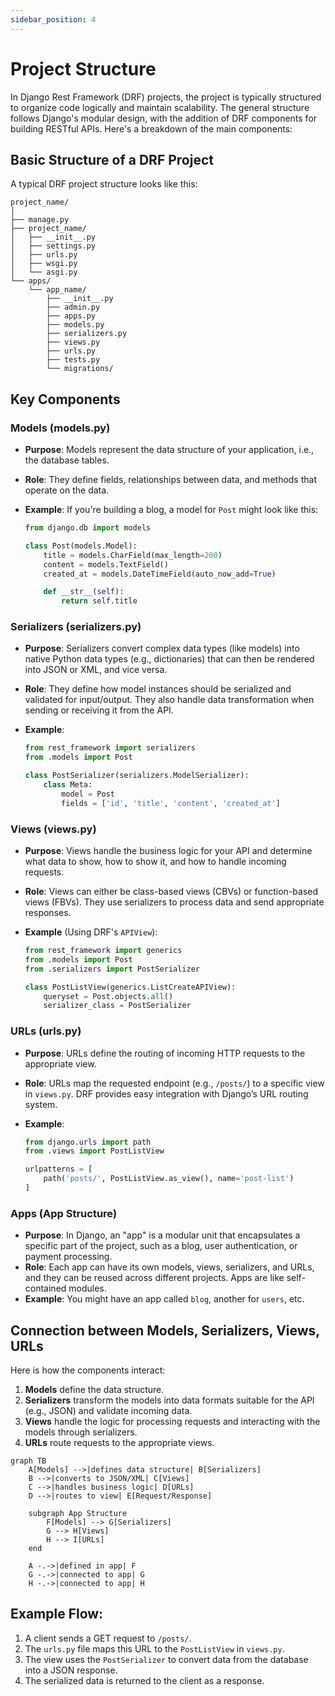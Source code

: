 ```yaml
---
sidebar_position: 4
---
```


# Project Structure

In Django Rest Framework (DRF) projects, the project is typically structured to organize code logically and maintain scalability. The general structure follows Django's modular design, with the addition of DRF components for building RESTful APIs. Here's a breakdown of the main components:

## Basic Structure of a DRF Project

A typical DRF project structure looks like this:

```
project_name/
│
├── manage.py
├── project_name/
│   ├── __init__.py
│   ├── settings.py
│   ├── urls.py
│   ├── wsgi.py
│   └── asgi.py
└── apps/
    └── app_name/
        ├── __init__.py
        ├── admin.py
        ├── apps.py
        ├── models.py
        ├── serializers.py
        ├── views.py
        ├── urls.py
        ├── tests.py
        └── migrations/
```

## Key Components

### Models (models.py)

- **Purpose**: Models represent the data structure of your application, i.e., the database tables.
- **Role**: They define fields, relationships between data, and methods that operate on the data.
- **Example**: If you're building a blog, a model for `Post` might look like this:

  ```python
  from django.db import models

  class Post(models.Model):
      title = models.CharField(max_length=200)
      content = models.TextField()
      created_at = models.DateTimeField(auto_now_add=True)

      def __str__(self):
          return self.title
  ```

### Serializers (serializers.py)

- **Purpose**: Serializers convert complex data types (like models) into native Python data types (e.g., dictionaries) that can then be rendered into JSON or XML, and vice versa.
- **Role**: They define how model instances should be serialized and validated for input/output. They also handle data transformation when sending or receiving it from the API.
- **Example**:

  ```python
  from rest_framework import serializers
  from .models import Post

  class PostSerializer(serializers.ModelSerializer):
      class Meta:
          model = Post
          fields = ['id', 'title', 'content', 'created_at']
  ```

### Views (views.py)

- **Purpose**: Views handle the business logic for your API and determine what data to show, how to show it, and how to handle incoming requests.
- **Role**: Views can either be class-based views (CBVs) or function-based views (FBVs). They use serializers to process data and send appropriate responses.
- **Example** (Using DRF's `APIView`):

  ```python
  from rest_framework import generics
  from .models import Post
  from .serializers import PostSerializer

  class PostListView(generics.ListCreateAPIView):
      queryset = Post.objects.all()
      serializer_class = PostSerializer
  ```

### URLs (urls.py)

- **Purpose**: URLs define the routing of incoming HTTP requests to the appropriate view.
- **Role**: URLs map the requested endpoint (e.g., `/posts/`) to a specific view in `views.py`. DRF provides easy integration with Django’s URL routing system.
- **Example**:

  ```python
  from django.urls import path
  from .views import PostListView

  urlpatterns = [
      path('posts/', PostListView.as_view(), name='post-list')
  ]
  ```

### Apps (App Structure)

- **Purpose**: In Django, an "app" is a modular unit that encapsulates a specific part of the project, such as a blog, user authentication, or payment processing.
- **Role**: Each app can have its own models, views, serializers, and URLs, and they can be reused across different projects. Apps are like self-contained modules.
- **Example**: You might have an app called `blog`, another for `users`, etc.

## Connection between Models, Serializers, Views, URLs

Here is how the components interact:

1. **Models** define the data structure.
2. **Serializers** transform the models into data formats suitable for the API (e.g., JSON) and validate incoming data.
3. **Views** handle the logic for processing requests and interacting with the models through serializers.
4. **URLs** route requests to the appropriate views.

```mermaid
graph TB
    A[Models] -->|defines data structure| B[Serializers]
    B -->|converts to JSON/XML| C[Views]
    C -->|handles business logic| D[URLs]
    D -->|routes to view| E[Request/Response]

    subgraph App Structure
        F[Models] --> G[Serializers]
        G --> H[Views]
        H --> I[URLs]
    end

    A -.->|defined in app| F
    G -.->|connected to app| G
    H -.->|connected to app| H
```

## Example Flow:

1. A client sends a GET request to `/posts/`.
2. The `urls.py` file maps this URL to the `PostListView` in `views.py`.
3. The view uses the `PostSerializer` to convert data from the database into a JSON response.
4. The serialized data is returned to the client as a response.
